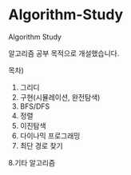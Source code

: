 # Algorithm-Study
Algorithm Study

알고리즘 공부 목적으로 개설했습니다.


목차)
1. 그리디
2. 구현(시뮬레이션, 완전탐색)
3. BFS/DFS
4. 정렬
5. 이진탐색
6. 다이나믹 프로그래밍
7. 최단 경로 찾기


8.기타 알고리즘

